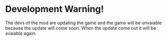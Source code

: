 # Development Warning!
The devs of the mod are updating the game and the game will be unvaiable because the update will come soon.
When the update come out it will be avaiable again.
